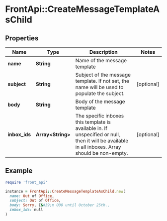 # FrontApi::CreateMessageTemplateAsChild

## Properties

| Name | Type | Description | Notes |
| ---- | ---- | ----------- | ----- |
| **name** | **String** | Name of the message template |  |
| **subject** | **String** | Subject of the message template. If not set, the name will be used to populate the subject. | [optional] |
| **body** | **String** | Body of the message template |  |
| **inbox_ids** | **Array&lt;String&gt;** | The specific inboxes this template is available in. If unspecified or null, then it will be available in all inboxes. Array should be non-empty. | [optional] |

## Example

```ruby
require 'front_api'

instance = FrontApi::CreateMessageTemplateAsChild.new(
  name: Out of Office,
  subject: Out of Office,
  body: Sorry, I&#39;m OOO until October 25th.,
  inbox_ids: null
)
```

